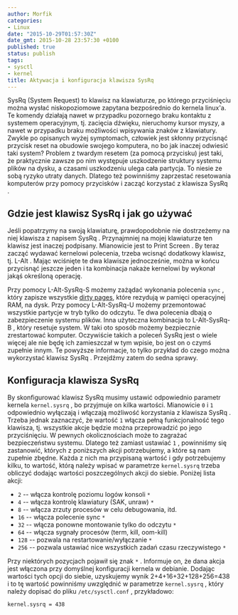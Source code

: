 ```yaml
---
author: Morfik
categories:
- Linux
date: "2015-10-29T01:57:30Z"
date_gmt: 2015-10-28 23:57:30 +0100
published: true
status: publish
tags:
- sysctl
- kernel
title: Aktywacja i konfiguracja klawisza SysRq
---
```


SysRq (System Request) to klawisz na klawiaturze, po którego przyciśnięciu można wysłać
niskopoziomowe zapytana bezpośrednio do kernela linux'a. Te komendy działają nawet w przypadku
pozornego braku kontaktu z systemem operacyjnym, tj. zacięcia dźwięku, nieruchomy kursor myszy, a
nawet w przypadku braku możliwości wpisywania znaków z klawiatury. Zwykle po opisanych wyżej
symptomach, człowiek jest skłonny przycisnąć przycisk reset na obudowie swojego komputera, no bo jak
inaczej odwiesić taki system? Problem z twardym resetem (za pomocą przycisku) jest taki, że
praktycznie zawsze po nim występuje uszkodzenie struktury systemu plików na dysku, a czasami
uszkodzeniu ulega cała partycja. To niesie ze sobą ryzyko utraty danych. Dlatego też powinniśmy
zaprzestać resetowania komputerów przy pomocy przycisków i zacząć korzystać z klawisza SysRq .

<!--more-->
## Gdzie jest klawisz SysRq i jak go używać

Jeśli popatrzymy na swoją klawiaturę, prawdopodobnie nie dostrzeżemy na niej klawisza z napisem
SysRq . Przynajmniej na mojej klawiaturze ten klawisz jest inaczej podpisany. Mianowicie jest to
Print Screen . By teraz zacząć wydawać kernelowi polecenia, trzeba wcisnąć dodatkowy klawisz, tj.
L-Alt . Mając wciśnięte te dwa klawisze jednocześnie, można w końcu przycisnąć jeszcze jeden i ta
kombinacja nakaże kernelowi by wykonał jakąś określoną operację.

Przy pomocy L-Alt-SysRq-S możemy zażądać wykonania polecenia `sync` , który zapisze wszystkie [dirty
pages](/post/ram-cache-i-dirty-pages/), które rezydują w pamięci operacyjnej RAM,
na dysk. Przy pomocy L-Alt-SysRq-U możemy przemontować wszystkie partycje w tryb tylko do odczytu.
Te dwa polecenia dbają o zabezpieczenie systemu plików. Inna użyteczna kombinacja to L-Alt-SysRq-B ,
który resetuje system. W taki oto sposób możemy bezpiecznie zrestartować komputer. Oczywiście takich
a poleceń SysRq jest o wiele więcej ale nie będę ich zamieszczał w tym wpisie, bo jest on o czymś
zupełnie innym. Te powyższe informacje, to tylko przykład do czego można wykorzystać klawisz SysRq .
Przejdźmy zatem do sedna sprawy.

## Konfiguracja klawisza SysRq

By skonfigurować klawisz SysRq musimy ustawić odpowiednio parametr kernela `kernel.sysrq` , bo
przyjmuje on kilka wartości. Mianowicie `0` i `1` odpowiednio wyłączają i włączają możliwość
korzystania z klawisza SysRq . Trzeba jednak zaznaczyć, że wartość `1` włącza pełną funkcjonalność
tego klawisza, tj. wszystkie akcje będzie można przeprowadzić po jego przyciśnięciu. W pewnych
okolicznościach może to zagrażać bezpieczeństwu systemu. Dlatego też zamiast ustawiać `1` ,
powinniśmy się zastanowić, których z poniższych akcji potrzebujemy, a które są nam zupełnie zbędne.
Każda z nich ma przypisaną wartość i gdy potrzebujemy kilku, to wartość, którą należy wpisać w
parametrze `kernel.sysrq` trzeba obliczyć dodając wartości poszczególnych akcji do siebie. Poniżej
lista akcji:

  - `2` -- włącza kontrolę poziomu logów konsoli `*`
  - `4` -- włącza kontrolę klawiatury (SAK, unraw) `*`
  - `8` -- włącza zrzuty procesów w celu debugowania, itd.
  - `16` -- włącza polecenie sync `*`
  - `32` -- włącza ponowne montowanie tylko do odczytu `*`
  - `64` -- włącza sygnały procesów (term, kill, oom-kill)
  - `128` -- pozwala na restartowanie/wyłączanie `*`
  - `256` -- pozwala ustawiać nice wszystkich zadań czasu rzeczywistego `*`

Przy niektórych pozycjach pojawił się znak `*` . Informuje on, że dana akcja jest włączona przy
domyślnej konfiguracji kernela w debianie. Dodając wartości tych opcji do siebie, uzyskujemy wynik
2+4+16+32+128+256=438 i to tę wartość powinniśmy uwzględnić w parametrze `kernel.sysrq` , który
należy dopisać do pliku `/etc/sysctl.conf` , przykładowo:

    kernel.sysrq = 438
